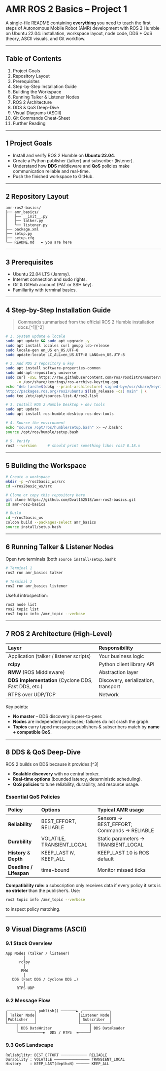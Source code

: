 # AMR ROS 2 Basics – Project 1

A single-file README containing **everything** you need to teach the first steps of Autonomous Mobile Robot (AMR) development with ROS 2 Humble on Ubuntu 22.04: installation, workspace layout, node code, DDS + QoS theory, ASCII visuals, and Git workflow.

***

## Table of Contents

1. Project Goals
2. Repository Layout
3. Prerequisites
4. Step-by-Step Installation Guide
5. Building the Workspace
6. Running Talker \& Listener Nodes
7. ROS 2 Architecture
8. DDS \& QoS Deep-Dive
9. Visual Diagrams (ASCII)
10. Git Commands Cheat-Sheet
11. Further Reading

***

## 1  Project Goals

* Install and verify ROS 2 Humble on **Ubuntu 22.04**.
* Create a Python publisher (talker) and subscriber (listener).
* Understand how **DDS** middleware and **QoS** policies make communication reliable and real-time.
* Push the finished workspace to GitHub.

***

## 2  Repository Layout

```
amr-ros2-basics/
├── amr_basics/
│   ├── __init__.py
│   ├── talker.py
│   └── listener.py
├── package.xml
├── setup.py
├── setup.cfg
└── README.md   ← you are here
```


***

## 3  Prerequisites

* Ubuntu 22.04 LTS (Jammy).
* Internet connection and sudo rights.
* Git \& GitHub account (PAT or SSH key).
* Familiarity with terminal basics.

***

## 4  Step-by-Step Installation Guide

> Commands summarised from the official ROS 2 Humble installation docs.[^1][^2]

```bash
# 1. System update & locale
sudo apt update && sudo apt upgrade -y
sudo apt install locales curl gnupg lsb-release
sudo locale-gen en_US en_US.UTF-8
sudo update-locale LC_ALL=en_US.UTF-8 LANG=en_US.UTF-8

# 2. Add ROS 2 repository & key
sudo apt install software-properties-common
sudo add-apt-repository universe
sudo curl -sSL https://raw.githubusercontent.com/ros/rosdistro/master/ros.key \
     -o /usr/share/keyrings/ros-archive-keyring.gpg
echo "deb [arch=$(dpkg --print-architecture) signed-by=/usr/share/keyrings/ros-archive-keyring.gpg] \
http://packages.ros.org/ros2/ubuntu $(lsb_release -cs) main" | \
sudo tee /etc/apt/sources.list.d/ros2.list

# 3. Install ROS 2 Humble Desktop + dev tools
sudo apt update
sudo apt install ros-humble-desktop ros-dev-tools

# 4. Source the environment
echo "source /opt/ros/humble/setup.bash" >> ~/.bashrc
source /opt/ros/humble/setup.bash

# 5. Verify
ros2 --version     # should print something like: ros2 0.18.x
```


***

## 5  Building the Workspace

```bash
# Create a workspace
mkdir -p ~/ros2basic_ws/src
cd ~/ros2basic_ws/src

# Clone or copy this repository here
git clone https://github.com/Dvat162518/amr-ros2-basics.git
cd amr-ros2-basics

# Build
cd ~/ros2basic_ws
colcon build --packages-select amr_basics
source install/setup.bash
```


***

## 6  Running Talker \& Listener Nodes

Open two terminals (both `source install/setup.bash`):

```bash
# Terminal 1
ros2 run amr_basics talker

# Terminal 2
ros2 run amr_basics listener
```

Useful introspection:

```bash
ros2 node list
ros2 topic list
ros2 topic info /amr_topic --verbose
```


***

## 7  ROS 2 Architecture (High-Level)

| Layer | Responsibility |
| :-- | :-- |
| Application (talker / listener scripts) | Your business logic |
| **rclpy** | Python client library API |
| **RMW** (ROS Middleware) | Abstraction layer |
| **DDS implementation** (Cyclone DDS, Fast DDS, etc.) | Discovery, serialization, transport |
| RTPS over UDP/TCP | Network |

Key points:

* **No master** – DDS discovery is peer-to-peer.
* **Nodes** are independent processes; failures do not crash the graph.
* **Topics** carry typed messages; publishers \& subscribers match by **name + compatible QoS**.

***

## 8  DDS \& QoS Deep-Dive

ROS 2 builds on DDS because it provides:[^3]

* **Scalable discovery** with no central broker.
* **Real-time options** (bounded latency, deterministic scheduling).
* **QoS policies** to tune reliability, durability, and resource usage.


### Essential QoS Policies

| Policy | Options | Typical AMR usage |
| :-- | :-- | :-- |
| **Reliability** | BEST_EFFORT, RELIABLE | Sensors → BEST_EFFORT; Commands → RELIABLE |
| **Durability** | VOLATILE, TRANSIENT_LOCAL | Static parameters → TRANSIENT_LOCAL |
| **History** \& **Depth** | KEEP_LAST *N*, KEEP_ALL | KEEP_LAST 10 is ROS default |
| **Deadline / Lifespan** | time-bound | Monitor missed ticks |

**Compatibility rule:** a subscription only receives data if every policy it sets is **no stricter** than the publisher’s. Use:

```bash
ros2 topic info /amr_topic --verbose
```

to inspect policy matching.

***

## 9  Visual Diagrams (ASCII)

### 9.1  Stack Overview

```
App Nodes (talker / listener)
        │
      rclpy
        │
       RMW
        │
   DDS (Fast DDS / Cyclone DDS …)
        │
     RTPS UDP
```


### 9.2  Message Flow

```
┌────────────┐ publish() ───────► ┌────────────┐
│ Talker Node│                   │Listener Node│
│Publisher   │                   │ Subscriber  │
└────┬───────┘                   └────┬────────┘
     │ DDS DataWriter                 │ DDS DataReader
     └───────────►  DDS / RTPS  ◄─────┘
```


### 9.3  QoS Landscape

```
Reliability: BEST_EFFORT ──────────── RELIABLE
Durability : VOLATILE ──────────────── TRANSIENT_LOCAL
History    : KEEP_LAST(depth=N) ────── KEEP_ALL
```
